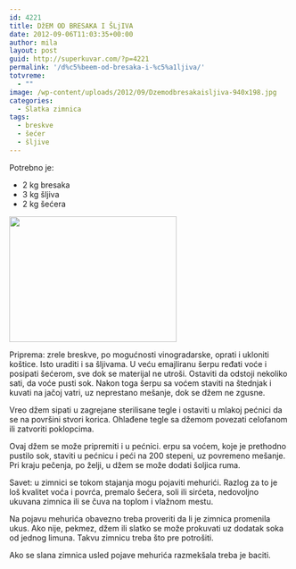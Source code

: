 ```yaml
---
id: 4221
title: DžEM OD BRESAKA I ŠLjIVA
date: 2012-09-06T11:03:35+00:00
author: mila
layout: post
guid: http://superkuvar.com/?p=4221
permalink: '/d%c5%beem-od-bresaka-i-%c5%a1ljiva/'
totvreme:
  - ""
image: /wp-content/uploads/2012/09/Dzemodbresakaisljiva-940x198.jpg
categories:
  - Slatka zimnica
tags:
  - breskve
  - šećer
  - šljive
---
```

Potrebno je:

  * 2 kg bresaka
  * 3 kg šljiva
  * 2 kg šećera

<img class="alignnone size-medium wp-image-4222" title="Dzemodbresakaisljiva" src="//superkuvar.com/wp-content/uploads/2012/09/Dzemodbresakaisljiva-300x225.jpg" alt="" width="300" height="225" /> 

Priprema: zrele breskve, po mogućnosti vinogradarske, oprati i ukloniti koštice. Isto uraditi i sa šljivama. U veću emajliranu šerpu ređati voće i posipati šećerom, sve dok se materijal ne utroši. Ostaviti da odstoji nekoliko sati, da voće pusti sok. Nakon toga šerpu sa voćem staviti na štednjak i kuvati na jačoj vatri, uz neprestano mešanje, dok se džem ne zgusne.

Vreo džem sipati u zagrejane sterilisane tegle i ostaviti u mlakoj pećnici da se na površini stvori korica. Ohlađene tegle sa džemom povezati celofanom ili zatvoriti poklopcima.

Ovaj džem se može pripremiti i u pećnici.  erpu sa voćem, koje je prethodno pustilo sok, staviti u pećnicu i peći na 200 stepeni, uz povremeno mešanje. Pri kraju pečenja, po želji, u džem se može dodati šoljica ruma.

Savet: u zimnici se tokom stajanja mogu pojaviti mehurići. Razlog za to je loš kvalitet voća i povrća, premalo šećera, soli ili sirćeta, nedovoljno ukuvana zimnica ili se čuva na toplom i vlažnom mestu.

Na pojavu mehurića obavezno treba proveriti da li je zimnica promenila ukus. Ako nije, pekmez, džem ili slatko se može prokuvati uz dodatak soka od jednog limuna. Takvu zimnicu treba što pre potrošiti.

Ako se slana zimnica usled pojave mehurića razmekšala treba je baciti.